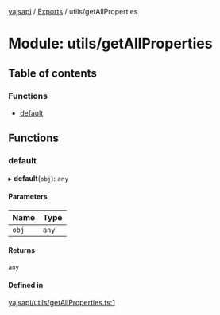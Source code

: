 [yajsapi](../README.md) / [Exports](../modules.md) / utils/getAllProperties

# Module: utils/getAllProperties

## Table of contents

### Functions

- [default](utils_getallproperties.md#default)

## Functions

### default

▸ **default**(`obj`): `any`

#### Parameters

| Name | Type |
| :------ | :------ |
| `obj` | `any` |

#### Returns

`any`

#### Defined in

[yajsapi/utils/getAllProperties.ts:1](https://github.com/golemfactory/yajsapi/blob/8f42a91/yajsapi/utils/getAllProperties.ts#L1)
